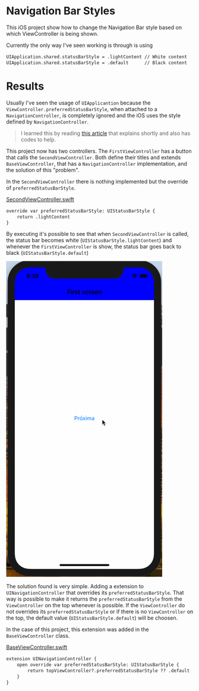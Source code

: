 # Navigation Bar Styles

This iOS project show how to change the Navigation Bar style based on which ViewController is being shown.

Currently the only way I've seen working is through is using

```
UIApplication.shared.statusBarStyle = .lightContent // White content
UIApplication.shared.statusBarStyle = .default      // Black content
```

# Results
Usually I've seen the usage of `UIApplicantion` because the `ViewController.preferredStatusBarStyle`, when attached to a `NavigationController`, is completely ignored and the iOS uses the style defined by `NavigationController`.

> I learned this by reading [this article](https://medium.com/swiftindia/status-bar-throwing-tantrums-in-ios-9-ed567e3a8f3b) that explains shortly and also has codes to help.

This project now has two controllers. The `FirstViewController` has a button that calls the `SecondViewController`. Both define their titles and extends `BaseViewController`, that has a `NavigationController` implementation, and the solution of this "problem".

In the `SecondViewController` there is nothing implemented but the override of `preferredStatusBarStyle`.

[SecondViewController.swift](https://github.com/GustavoAraujoLetras/Navigation-Bar-Style/blob/f3362c01f94bf4c391be7634f490abc9ce37cf78/Navigation%20Bar%20Styles/SecondViewController.swift#L14-L16)

    override var preferredStatusBarStyle: UIStatusBarStyle {
        return .lightContent
    }

By executing it's possible to see that when `SecondViewController` is called, the status bar becomes white  (`UIStatusBarStyle.lightContent`) and whenever the `FirstViewController` is show, the status bar goes back to black (`UIStatusBarStyle.default`)

![Demonstration](./images/gif/demonstration.gif)

The solution found is very simple. Adding a extension to `UINavigationController` that overrides its `preferredStatusBarStyle`. That way is possible to make it returns the `preferredStatusBarStyle` from the `ViewController` on the top whenever is possible. If the `ViewController` do not overrides its `preferredStatusBarStyle` or if there is no `ViewController` on the top, the default value (`UIStatusBarStyle.default`) will be choosen.

In the case of this project, this extension was added in the `BaseViewController` class.

[BaseViewController.swift](https://github.com/GustavoAraujoLetras/Navigation-Bar-Style/blob/f3362c01f94bf4c391be7634f490abc9ce37cf78/Navigation%20Bar%20Styles/BaseViewController.swift#L49-L52)

    extension UINavigationController {
        open override var preferredStatusBarStyle: UIStatusBarStyle {
            return topViewController?.preferredStatusBarStyle ?? .default
        }
    }
